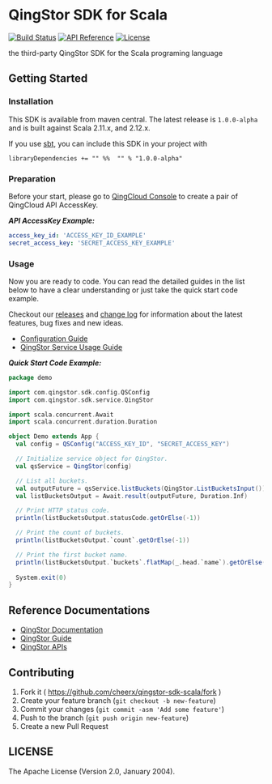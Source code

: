 # QingStor SDK for Scala

[![Build Status](https://travis-ci.org/cheerx/qingstor-sdk-scala.svg?branch=master)](https://travis-ci.org/cheerx/qingstor-sdk-scala)
[![API Reference](http://img.shields.io/badge/api-reference-green.svg)](http://docs.qingcloud.com/qingstor/)
[![License](http://img.shields.io/badge/license-apache%20v2-blue.svg)](https://github.com/cheerx/qingstor-sdk-scala/blob/master/LICENSE)

the third-party QingStor SDK for the Scala programing language

## Getting Started

### Installation

This SDK is available from maven central. The latest release is `1.0.0-alpha` 
and is built against Scala 2.11.x, and 2.12.x.

If you use [sbt](http://www.scala-sbt.org/index.html), you can include this 
SDK in your project with

```sbtshell
libraryDependencies += "" %%  "" % "1.0.0-alpha"
```

### Preparation

Before your start, please go to [QingCloud Console](https://console.qingcloud.com/access_keys/) 
to create a pair of QingCloud API AccessKey.

___API AccessKey Example:___

```yaml
access_key_id: 'ACCESS_KEY_ID_EXAMPLE'
secret_access_key: 'SECRET_ACCESS_KEY_EXAMPLE'
```

### Usage

Now you are ready to code. You can read the detailed guides in the list below to 
have a clear understanding or just take the quick start code example.

Checkout our [releases](https://github.com/cheerx/qingstor-sdk-scala/releases) and 
[change log](https://github.com/cheerx/qingstor-sdk-scala/blob/master/CHANGELOG.md) 
for information about the latest features, bug fixes and new ideas.

- [Configuration Guide](docs/configuration.md)
- [QingStor Service Usage Guide](docs/qingstor_service_usage.md)

___Quick Start Code Example:___
```scala
package demo

import com.qingstor.sdk.config.QSConfig
import com.qingstor.sdk.service.QingStor

import scala.concurrent.Await
import scala.concurrent.duration.Duration

object Demo extends App {
  val config = QSConfig("ACCESS_KEY_ID", "SECRET_ACCESS_KEY")

  // Initialize service object for QingStor.
  val qsService = QingStor(config)

  // List all buckets.
  val outputFuture = qsService.listBuckets(QingStor.ListBucketsInput())
  val listBucketsOutput = Await.result(outputFuture, Duration.Inf)

  // Print HTTP status code.
  println(listBucketsOutput.statusCode.getOrElse(-1))

  // Print the count of buckets.
  println(listBucketsOutput.`count`.getOrElse(-1))

  // Print the first bucket name.
  println(listBucketsOutput.`buckets`.flatMap(_.head.`name`).getOrElse("No buckets"))
  
  System.exit(0)
}
```

## Reference Documentations

- [QingStor Documentation](https://docs.qingcloud.com/qingstor/index.html)
- [QingStor Guide](https://docs.qingcloud.com/qingstor/guide/index.html)
- [QingStor APIs](https://docs.qingcloud.com/qingstor/api/index.html)

## Contributing

1. Fork it ( https://github.com/cheerx/qingstor-sdk-scala/fork )
2. Create your feature branch (`git checkout -b new-feature`)
3. Commit your changes (`git commit -asm 'Add some feature'`)
4. Push to the branch (`git push origin new-feature`)
5. Create a new Pull Request

## LICENSE

The Apache License (Version 2.0, January 2004).